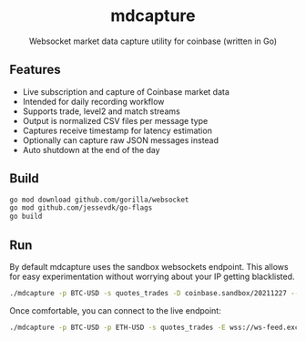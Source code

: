 <h1 align="center">mdcapture</h2>
<p align="center">
Websocket market data capture utility for coinbase (written in Go)
</p>
<p align="center">

## Features

* Live subscription and capture of Coinbase market data
* Intended for daily recording workflow
* Supports trade, level2 and match streams
* Output is normalized CSV files per message type
* Captures receive timestamp for latency estimation
* Optionally can capture raw JSON messages instead
* Auto shutdown at the end of the day

## Build

```sh
go mod download github.com/gorilla/websocket
go mod github.com/jessevdk/go-flags
go build
```

## Run

By default mdcapture uses the sandbox websockets endpoint. This allows for easy experimentation without worrying about your IP
getting blacklisted.

```sh
./mdcapture -p BTC-USD -s quotes_trades -D coinbase.sandbox/20211227 --status
```

Once comfortable, you can connect to the live endpoint:

```sh
./mdcapture -p BTC-USD -p ETH-USD -s quotes_trades -E wss://ws-feed.exchange.coinbase.com -D coinbase/20211227 --status
```
